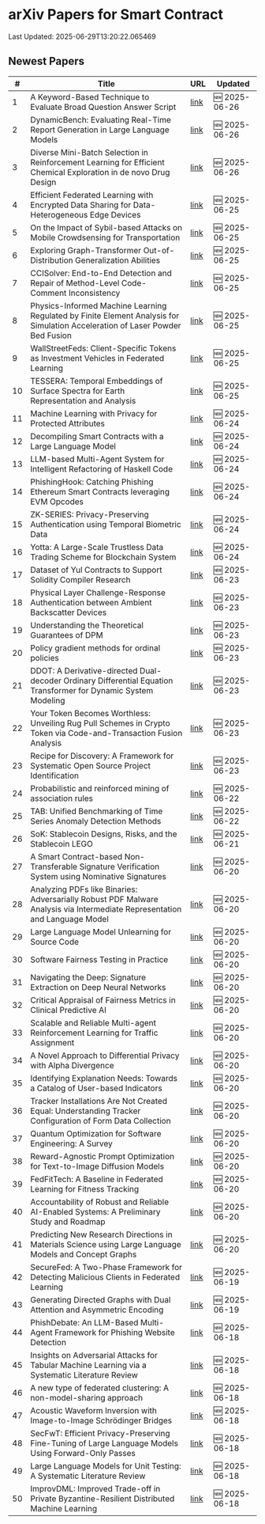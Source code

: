 # arXiv Papers for Smart Contract

Last Updated: 2025-06-29T13:20:22.065469

## Newest Papers

|\#|Title|URL|Updated|
|---|---|---|---|
|1|A Keyword-Based Technique to Evaluate Broad Question Answer Script|[link](http://arxiv.org/abs/2506.21461v1)|🆕 2025-06-26|
|2|DynamicBench: Evaluating Real-Time Report Generation in Large Language Models|[link](http://arxiv.org/abs/2506.21343v1)|🆕 2025-06-26|
|3|Diverse Mini-Batch Selection in Reinforcement Learning for Efficient Chemical Exploration in de novo Drug Design|[link](http://arxiv.org/abs/2506.21158v1)|🆕 2025-06-26|
|4|Efficient Federated Learning with Encrypted Data Sharing for Data-Heterogeneous Edge Devices|[link](http://arxiv.org/abs/2506.20644v1)|🆕 2025-06-25|
|5|On the Impact of Sybil-based Attacks on Mobile Crowdsensing for Transportation|[link](http://arxiv.org/abs/2506.20585v1)|🆕 2025-06-25|
|6|Exploring Graph-Transformer Out-of-Distribution Generalization Abilities|[link](http://arxiv.org/abs/2506.20575v1)|🆕 2025-06-25|
|7|CCISolver: End-to-End Detection and Repair of Method-Level Code-Comment Inconsistency|[link](http://arxiv.org/abs/2506.20558v1)|🆕 2025-06-25|
|8|Physics-Informed Machine Learning Regulated by Finite Element Analysis for Simulation Acceleration of Laser Powder Bed Fusion|[link](http://arxiv.org/abs/2506.20537v1)|🆕 2025-06-25|
|9|WallStreetFeds: Client-Specific Tokens as Investment Vehicles in Federated Learning|[link](http://arxiv.org/abs/2506.20518v1)|🆕 2025-06-25|
|10|TESSERA: Temporal Embeddings of Surface Spectra for Earth Representation and Analysis|[link](http://arxiv.org/abs/2506.20380v1)|🆕 2025-06-25|
|11|Machine Learning with Privacy for Protected Attributes|[link](http://arxiv.org/abs/2506.19836v1)|🆕 2025-06-24|
|12|Decompiling Smart Contracts with a Large Language Model|[link](http://arxiv.org/abs/2506.19624v1)|🆕 2025-06-24|
|13|LLM-based Multi-Agent System for Intelligent Refactoring of Haskell Code|[link](http://arxiv.org/abs/2506.19481v1)|🆕 2025-06-24|
|14|PhishingHook: Catching Phishing Ethereum Smart Contracts leveraging EVM Opcodes|[link](http://arxiv.org/abs/2506.19480v1)|🆕 2025-06-24|
|15|ZK-SERIES: Privacy-Preserving Authentication using Temporal Biometric Data|[link](http://arxiv.org/abs/2506.19393v1)|🆕 2025-06-24|
|16|Yotta: A Large-Scale Trustless Data Trading Scheme for Blockchain System|[link](http://arxiv.org/abs/2506.19368v1)|🆕 2025-06-24|
|17|Dataset of Yul Contracts to Support Solidity Compiler Research|[link](http://arxiv.org/abs/2506.19153v1)|🆕 2025-06-23|
|18|Physical Layer Challenge-Response Authentication between Ambient Backscatter Devices|[link](http://arxiv.org/abs/2506.18767v1)|🆕 2025-06-23|
|19|Understanding the Theoretical Guarantees of DPM|[link](http://arxiv.org/abs/2506.18685v1)|🆕 2025-06-23|
|20|Policy gradient methods for ordinal policies|[link](http://arxiv.org/abs/2506.18614v1)|🆕 2025-06-23|
|21|DDOT: A Derivative-directed Dual-decoder Ordinary Differential Equation Transformer for Dynamic System Modeling|[link](http://arxiv.org/abs/2506.18522v1)|🆕 2025-06-23|
|22|Your Token Becomes Worthless: Unveiling Rug Pull Schemes in Crypto Token via Code-and-Transaction Fusion Analysis|[link](http://arxiv.org/abs/2506.18398v1)|🆕 2025-06-23|
|23|Recipe for Discovery: A Framework for Systematic Open Source Project Identification|[link](http://arxiv.org/abs/2506.18359v1)|🆕 2025-06-23|
|24|Probabilistic and reinforced mining of association rules|[link](http://arxiv.org/abs/2506.18155v1)|🆕 2025-06-22|
|25|TAB: Unified Benchmarking of Time Series Anomaly Detection Methods|[link](http://arxiv.org/abs/2506.18046v1)|🆕 2025-06-22|
|26|SoK: Stablecoin Designs, Risks, and the Stablecoin LEGO|[link](http://arxiv.org/abs/2506.17622v1)|🆕 2025-06-21|
|27|A Smart Contract-based Non-Transferable Signature Verification System using Nominative Signatures|[link](http://arxiv.org/abs/2506.17504v1)|🆕 2025-06-20|
|28|Analyzing PDFs like Binaries: Adversarially Robust PDF Malware Analysis via Intermediate Representation and Language Model|[link](http://arxiv.org/abs/2506.17162v1)|🆕 2025-06-20|
|29|Large Language Model Unlearning for Source Code|[link](http://arxiv.org/abs/2506.17125v1)|🆕 2025-06-20|
|30|Software Fairness Testing in Practice|[link](http://arxiv.org/abs/2506.17095v1)|🆕 2025-06-20|
|31|Navigating the Deep: Signature Extraction on Deep Neural Networks|[link](http://arxiv.org/abs/2506.17047v1)|🆕 2025-06-20|
|32|Critical Appraisal of Fairness Metrics in Clinical Predictive AI|[link](http://arxiv.org/abs/2506.17035v1)|🆕 2025-06-20|
|33|Scalable and Reliable Multi-agent Reinforcement Learning for Traffic Assignment|[link](http://arxiv.org/abs/2506.17029v1)|🆕 2025-06-20|
|34|A Novel Approach to Differential Privacy with Alpha Divergence|[link](http://arxiv.org/abs/2506.17012v1)|🆕 2025-06-20|
|35|Identifying Explanation Needs: Towards a Catalog of User-based Indicators|[link](http://arxiv.org/abs/2506.16997v1)|🆕 2025-06-20|
|36|Tracker Installations Are Not Created Equal: Understanding Tracker Configuration of Form Data Collection|[link](http://arxiv.org/abs/2506.16891v1)|🆕 2025-06-20|
|37|Quantum Optimization for Software Engineering: A Survey|[link](http://arxiv.org/abs/2506.16878v1)|🆕 2025-06-20|
|38|Reward-Agnostic Prompt Optimization for Text-to-Image Diffusion Models|[link](http://arxiv.org/abs/2506.16853v1)|🆕 2025-06-20|
|39|FedFitTech: A Baseline in Federated Learning for Fitness Tracking|[link](http://arxiv.org/abs/2506.16840v1)|🆕 2025-06-20|
|40|Accountability of Robust and Reliable AI-Enabled Systems: A Preliminary Study and Roadmap|[link](http://arxiv.org/abs/2506.16831v1)|🆕 2025-06-20|
|41|Predicting New Research Directions in Materials Science using Large Language Models and Concept Graphs|[link](http://arxiv.org/abs/2506.16824v1)|🆕 2025-06-20|
|42|SecureFed: A Two-Phase Framework for Detecting Malicious Clients in Federated Learning|[link](http://arxiv.org/abs/2506.16458v1)|🆕 2025-06-19|
|43|Generating Directed Graphs with Dual Attention and Asymmetric Encoding|[link](http://arxiv.org/abs/2506.16404v1)|🆕 2025-06-19|
|44|PhishDebate: An LLM-Based Multi-Agent Framework for Phishing Website Detection|[link](http://arxiv.org/abs/2506.15656v1)|🆕 2025-06-18|
|45|Insights on Adversarial Attacks for Tabular Machine Learning via a Systematic Literature Review|[link](http://arxiv.org/abs/2506.15506v1)|🆕 2025-06-18|
|46|A new type of federated clustering: A non-model-sharing approach|[link](http://arxiv.org/abs/2506.10244v2)|🆕 2025-06-18|
|47|Acoustic Waveform Inversion with Image-to-Image Schrödinger Bridges|[link](http://arxiv.org/abs/2506.15346v1)|🆕 2025-06-18|
|48|SecFwT: Efficient Privacy-Preserving Fine-Tuning of Large Language Models Using Forward-Only Passes|[link](http://arxiv.org/abs/2506.15307v1)|🆕 2025-06-18|
|49|Large Language Models for Unit Testing: A Systematic Literature Review|[link](http://arxiv.org/abs/2506.15227v1)|🆕 2025-06-18|
|50|ImprovDML: Improved Trade-off in Private Byzantine-Resilient Distributed Machine Learning|[link](http://arxiv.org/abs/2506.15181v1)|🆕 2025-06-18|
